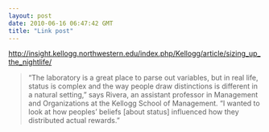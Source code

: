 ```yaml
---
layout: post
date: 2010-06-16 06:47:42 GMT
title: "Link post"
---
```

<http://insight.kellogg.northwestern.edu/index.php/Kellogg/article/sizing_up_the_nightlife/>

> “The laboratory is a great place to parse out variables, but in real life, status is complex and the way people draw distinctions is different in a natural setting,” says Rivera, an assistant professor in Management and Organizations at the Kellogg School of Management. “I wanted to look at how peoples’ beliefs [about status] influenced how they distributed actual rewards.”